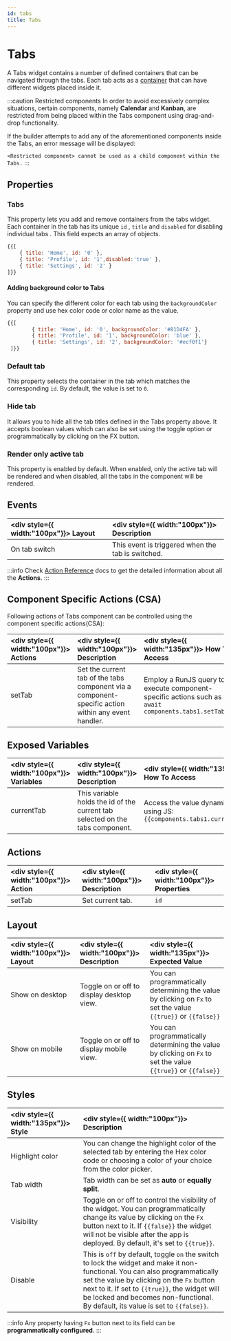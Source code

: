 ```yaml
---
id: tabs
title: Tabs
---
```


# Tabs

A Tabs widget contains a number of defined containers that can be navigated through the tabs. Each tab acts as a [container](/docs/widgets/container/) that can have different widgets placed inside it.

:::caution Restricted components
In order to avoid excessively complex situations, certain components, namely **Calendar** and **Kanban**, are restricted from being placed within the Tabs component using drag-and-drop functionality.

If the builder attempts to add any of the aforementioned components inside the Tabs, an error message will be displayed:

`<Restricted component> cannot be used as a child component within the Tabs.`
:::

<div>

## Properties

### Tabs

This property lets you add and remove containers from the tabs widget. Each container in the tab has its unique `id` , `title` and `disabled` for disabling individual tabs . This field expects an array of objects.

```js
{{[
    { title: 'Home', id: '0' },
    { title: 'Profile', id: '1',disabled:'true' },
    { title: 'Settings', id: '2' }
]}}
```

#### Adding background color to Tabs

You can specify the different color for each tab using the `backgroundColor` property and use hex color code or color name as the value.

```js
{{[ 
		{ title: 'Home', id: '0', backgroundColor: '#81D4FA' }, 
		{ title: 'Profile', id: '1', backgroundColor: 'blue' }, 
		{ title: 'Settings', id: '2', backgroundColor: '#ecf0f1'} 
 ]}}
```

### Default tab

This property selects the container in the tab which matches the corresponding `id`. By default, the value is set to `0`.

### Hide tab

It allows you to hide all the tab titles defined in the Tabs property above. It accepts boolean values which can also be set using the toggle option or programmatically by clicking on the FX button.

### Render only active tab

This property is enabled by default. When enabled, only the active tab will be rendered and when disabled, all the tabs in the component will be rendered.

</div>

<div>

## Events

| <div style={{ width:"100px"}}> Layout </div> | <div style={{ width:"100px"}}> Description </div> |
|:----------- |:----------- |
| On tab switch | This event is triggered when the tab is switched. |

:::info
Check [Action Reference](/docs/category/actions-reference) docs to get the detailed information about all the **Actions**.
:::

</div>

<div>

## Component Specific Actions (CSA)

Following actions of Tabs component can be controlled using the component specific actions(CSA):

| <div style={{ width:"100px"}}> Actions  </div>   | <div style={{ width:"100px"}}> Description </div> | <div style={{ width:"135px"}}> How To Access </div> |
|:----------- |:----------- |:--------- |
| setTab | Set the current tab of the tabs component via a component-specific action within any event handler. | Employ a RunJS query to execute component-specific actions such as `await components.tabs1.setTab(1)` |

</div>

<div>

## Exposed Variables

| <div style={{ width:"100px"}}> Variables </div>   | <div style={{ width:"100px"}}> Description </div> | <div style={{ width:"135px"}}> How To Access </div> |
|:----------- |:----------- |:--------- |
| currentTab | This variable holds the id of the current tab selected on the tabs component. | Access the value dynamically using JS: `{{components.tabs1.currentTab}}`|

</div>

<div>

## Actions

| <div style={{ width:"100px"}}> Action   </div>   | <div style={{ width:"100px"}}> Description </div> | <div style={{ width:"100px"}}> Properties </div> |
|:----------- |:----------- |:------------------ |
| setTab | Set current tab. | `id` |

</div>

<div>

## Layout

| <div style={{ width:"100px"}}> Layout </div> | <div style={{ width:"100px"}}> Description </div> | <div style={{ width:"135px"}}> Expected Value </div> |
|:--------------- |:----------------------------------------- | :------------------------------------------------------------------------------------------------------------- |
| Show on desktop | Toggle on or off to display desktop view. | You can programmatically determining the value by clicking on `Fx` to set the value `{{true}}` or `{{false}}` |
| Show on mobile  | Toggle on or off to display mobile view.  | You can programmatically determining the value by clicking on `Fx` to set the value `{{true}}` or `{{false}}` |

</div>

<div>

## Styles

| <div style={{ width:"135px"}}> Style </div> | <div style={{ width:"100px"}}> Description </div> |
|:----------- |:----------- |
| Highlight color | You can change the highlight color of the selected tab by entering the Hex color code or choosing a color of your choice from the color picker. |
| Tab width | Tab width can be set as **auto** or **equally split**. |
| Visibility | Toggle on or off to control the visibility of the widget. You can programmatically change its value by clicking on the `Fx` button next to it. If `{{false}}` the widget will not be visible after the app is deployed. By default, it's set to `{{true}}`. |
| Disable | This is `off` by default, toggle `on` the switch to lock the widget and make it non-functional. You can also programmatically set the value by clicking on the `Fx` button next to it. If set to `{{true}}`, the widget will be locked and becomes non-functional. By default, its value is set to `{{false}}`. |

:::info
Any property having `Fx` button next to its field can be **programmatically configured**.
:::

</div>